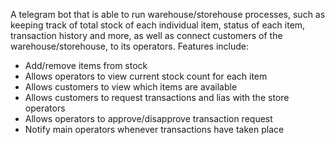 A telegram bot that is able to run warehouse/storehouse processes, such as keeping track of total stock of each individual item, status of each item, transaction history
and more, as well as connect customers of the warehouse/storehouse, to its operators.
Features include:
- Add/remove items from stock
- Allows operators to view current stock count for each item
- Allows customers to view which items are available
- Allows customers to request transactions and lias with the store operators
- Allows operators to approve/disapprove transaction request
- Notify main operators whenever transactions have taken place
